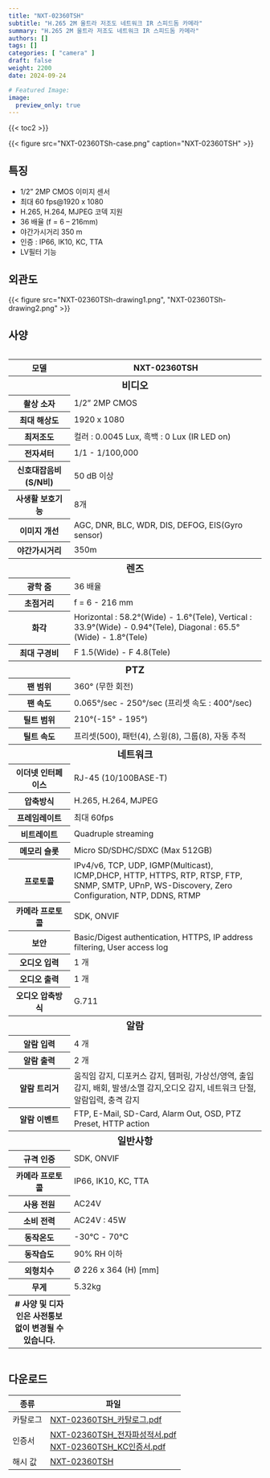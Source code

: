```yaml
---
title: "NXT-02360TSH"
subtitle: "H.265 2M 울트라 저조도 네트워크 IR 스피드돔 카메라"
summary: "H.265 2M 울트라 저조도 네트워크 IR 스피드돔 카메라"
authors: []
tags: []
categories: [ "camera" ]
draft: false
weight: 2200
date: 2024-09-24

# Featured Image:
image:
  preview_only: true
---
```


{{< toc2 >}}

<div class="container">
<div class="row justify-content-center align-items-center">
<div class="col-sm-4">

{{< figure src="NXT-02360TSh-case.png" caption="NXT-02360TSH" >}}

</div>
</div>
</div>

<div class="container">
<div class="row justify-content-center">
<div class="col-sm-6 pl-0">

## 특징

- 1/2” 2MP CMOS 이미지 센서
- 최대 60 fps@1920 x 1080
- H.265, H.264, MJPEG 코덱 지원
- 36 배율 (f = 6 – 216mm)
- 야간가시거리 350 m
- 인증  : IP66, IK10, KC, TTA
- LV필터 기능

</div>
<div class="col-sm-6 pl-0">

## 외관도

{{< figure src="NXT-02360TSh-drawing1.png", "NXT-02360TSh-drawing2.png" >}}

</div>
</div>
</div>

## 사양

<div style="overflow-x: auto">
<table class="spec">
<thead>
<tr>
<th>모델</th>
<th>NXT-02360TSH</th>
</tr>
</thead>
<tbody>
<tr><th colspan="2" style="font-size: larger; font-weight: bolder">비디오</th></tr>
<tr><th>촬상 소자</th><td>1/2” 2MP CMOS</td></tr>
<tr><th>최대 해상도</th><td>1920 x 1080</td></tr>
<tr><th>최저조도</th><td>컬러 : 0.0045 Lux, 흑백 : 0 Lux (IR LED on)</td></tr>
<tr><th>전자셔터</th><td>1/1 - 1/100,000</td></tr>
<tr><th>신호대잡음비(S/N비)</th><td>50 dB 이상</td></tr>
<tr><th>사생활 보호기능</th><td>8개</td></tr>
<tr><th>이미지 개선</th><td>AGC, DNR, BLC, WDR, DIS, DEFOG, EIS(Gyro sensor)</td></tr>
<tr><th>야간가시거리</th><td>350m</td></tr>
<tr><th colspan="2" style="font-size: larger; font-weight: bolder">렌즈</th></tr>
<tr><th>광학 줌</th><td>36 배율</td></tr>
<tr><th>초점거리</th><td>f = 6 - 216 mm</td></tr>
<tr><th>화각</th><td>Horizontal : 58.2°(Wide) - 1.6°(Tele), Vertical : 33.9°(Wide) - 0.94°(Tele), Diagonal : 65.5°(Wide) - 1.8°(Tele)</td></tr>
<tr><th>최대 구경비</th><td>F 1.5(Wide) - F 4.8(Tele)</td></tr>
<tr><th colspan="2" style="font-size: larger; font-weight: bolder">PTZ</th></tr>
<tr><th>팬 범위</th><td>360° (무한 회전)</td></tr>
<tr><th>팬 속도</th><td>0.065°/sec - 250°/sec (프리셋 속도 : 400°/sec)</td></tr>
<tr><th>틸트 범위</th><td>210°(-15° - 195°)</td></tr>
<tr><th>틸트 속도</th><td>프리셋(500), 패턴(4), 스윙(8), 그룹(8), 자동 추적</td></tr>
<tr><th colspan="2" style="font-size: larger; font-weight: bolder">네트워크</th></tr>
<tr><th>이더넷 인터페이스</th><td>RJ-45 (10/100BASE-T)</td></tr>
<tr><th>압축방식</th><td>H.265, H.264, MJPEG</td></tr>
<tr><th>프레임레이트</th><td>최대 60fps</td></tr>
<tr><th>비트레이트</th><td>Quadruple streaming</td></tr>
<tr><th>메모리 슬롯</th><td>Micro SD/SDHC/SDXC (Max 512GB)</td></tr>
<tr><th>프로토콜</th><td>IPv4/v6, TCP, UDP, IGMP(Multicast), ICMP,DHCP, HTTP, HTTPS, RTP, RTSP, FTP, SNMP, SMTP, UPnP, WS-Discovery, Zero Configuration, NTP, DDNS, RTMP</td></tr>
<tr><th>카메라 프로토콜</th><td>SDK, ONVIF</td></tr>
<tr><th>보안</th><td>Basic/Digest authentication, HTTPS, IP address filtering, User access log</td></tr>
<tr><th>오디오 입력</th><td>1 개</td></tr>
<tr><th>오디오 출력</th><td>1 개</td></tr>
<tr><th>오디오 압축방식</th><td>G.711</td></tr>
<tr><th colspan="2" style="font-size: larger; font-weight: bolder">알람</th></tr>
<tr><th>알람 입력</th><td>4 개</td></tr>
<tr><th>알람 출력</th><td>2 개</td></tr>
<tr><th>알람 트리거</th><td>움직임 감지, 디포커스 감지, 템퍼링, 가상선/영역, 출입감지, 배회, 발생/소멸 감지,오디오 감지, 네트워크 단절, 알람입력, 충격 감지</td></tr>
<tr><th>알람 이벤트</th><td>FTP, E-Mail, SD-Card, Alarm Out, OSD, PTZ Preset, HTTP action</td></tr>
<tr><th colspan="2" style="font-size: larger; font-weight: bolder">일반사항</th></tr>
<tr><th>규격 인증</th><td>SDK, ONVIF</td></tr>
<tr><th>카메라 프로토콜</th><td>IP66, IK10, KC, TTA</td></tr>
<tr><th>사용 전원</th><td>AC24V</td></tr>
<tr><th>소비 전력</th><td>AC24V : 45W</td></tr>
<tr><th>동작온도</th><td>-30℃ - 70℃</td></tr>
<tr><th>동작습도</th><td>90% RH 이하</td></tr>
<tr><th>외형치수</th><td>Ø 226 x 364 (H) [mm]</td></tr>
<tr><th>무게</th><td>5.32kg</td></tr>
<tr><th># 사양 및 디자인은 사전통보없이 변경될 수 있습니다.</td></tr>
</tbody>
</table>
</div>

## 다운로드

종류 | 파일
---- | ----
카탈로그 | [NXT-02360TSH_카탈로그.pdf](NXT-02360TSH_카탈로그.pdf)
인증서 | [NXT-02360TSH_전자파성적서.pdf](NXT-02360TSH_전자파성적서.pdf)<br>[NXT-02360TSH_KC인증서.pdf](NXT-02360TSH_KC인증서.pdf)<br>
해시 값 | [NXT-02360TSH](NXT-02360TSH_hash.txt)